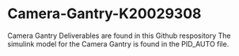 # Camera-Gantry-K20029308
Camera Gantry Deliverables are found in this Github respository
The simulink model for the Camera Gantry is found in the PID_AUTO file.
